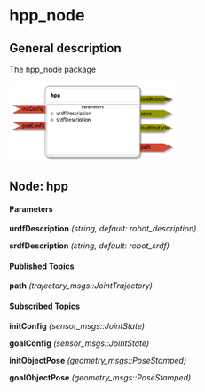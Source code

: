hpp_node
====================

General description
---------------------
The hpp_node package

<img src="./model/hpp_node.png" width="300px" />

Node: hpp
---------------------
#### Parameters
**urdfDescription** *(string, default: robot_description)*
<!--- protected region urdfDescription on begin -->
<!--- protected region urdfDescription end -->

**srdfDescription** *(string, default: robot_srdf)*
<!--- protected region srdfDescription on begin -->
<!--- protected region srdfDescription end -->


#### Published Topics
**path** *(trajectory_msgs::JointTrajectory)*
<!--- protected region path on begin -->
<!--- protected region path end -->


#### Subscribed Topics
**initConfig** *(sensor_msgs::JointState)*
<!--- protected region initConfig on begin -->
<!--- protected region initConfig end -->

**goalConfig** *(sensor_msgs::JointState)*
<!--- protected region goalConfig on begin -->
<!--- protected region goalConfig end -->

**initObjectPose** *(geometry_msgs::PoseStamped)*
<!--- protected region initObjectPose on begin -->
<!--- protected region initObjectPose end -->

**goalObjectPose** *(geometry_msgs::PoseStamped)*
<!--- protected region goalObjectPose on begin -->
<!--- protected region goalObjectPose end -->
